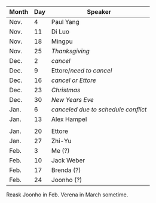 Month | Day|  Speaker
------|----|--------------
Nov.  |  4 |  Paul Yang
Nov.  | 11 |  Di Luo
Nov.  | 18 |  Mingpu
Nov.  | 25 |  _Thanksgiving_
Dec.  |  2 |  _cancel_
Dec.  |  9 |  Ettore/_need to cancel_
Dec.  | 16 |  _cancel or Ettore_
Dec.  | 23 |  _Christmas_
Dec.  | 30 |  _New Years Eve_
Jan.  |  6 |  _canceled due to schedule conflict_
Jan.  | 13 |  Alex Hampel
 | | 
Jan.  | 20 |  Ettore
Jan.  | 27 |  Zhi-Yu
Feb.  |  3 |  Me (?)
Feb.  | 10 |  Jack Weber
Feb.  | 17 |  Brenda (?)
Feb.  | 24 |  Joonho (?)

Reask Joonho in Feb. 
Verena in March sometime.
